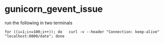 # gunicorn_gevent_issue

run the following in two terminals 

```
for ((i=1;i<=100;i++)); do   curl -v --header "Connection: keep-alive" "localhost:8000/date"; done
```

